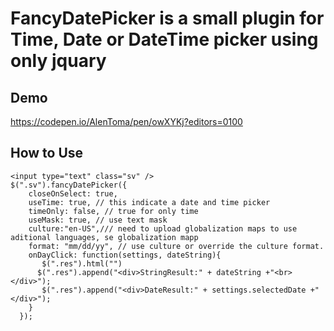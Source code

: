 # FancyDatePicker is a small plugin for Time, Date or DateTime picker using only jquary

## Demo

https://codepen.io/AlenToma/pen/owXYKj?editors=0100

## How to Use

```
<input type="text" class="sv" />
$(".sv").fancyDatePicker({
    closeOnSelect: true,
    useTime: true, // this indicate a date and time picker
    timeOnly: false, // true for only time
    useMask: true, // use text mask
    culture:"en-US",/// need to upload globalization maps to use aditional languages, se globalization mapp
    format: "mm/dd/yy", // use culture or override the culture format.
    onDayClick: function(settings, dateString){
       $(".res").html("")
      $(".res").append("<div>StringResult:" + dateString +"<br></div>");
       $(".res").append("<div>DateResult:" + settings.selectedDate +"</div>");
    }
  });

```
